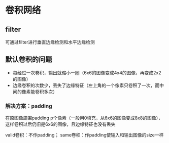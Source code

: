 # 卷积网络

## filter

可通过filter进行垂直边缘检测和水平边缘检测

## 默认卷积的问题

- 每经过一次卷积，输出就缩小一圈（6x6的图像变成4x4的图像，再变成2x2的图像）
- 边缘卷积的次数少，丢失了边缘特征（左上角的一个像素只卷积了一次，而中间的像素能卷积多次）

### 解决方案：padding

在原图像周围padding p个像素（一般用0填充，从6x6的图像变成8x8的图像），这样卷积过后仍旧是6x6的图像，且边缘特征也没有丢失

valid卷积：不作padding； same卷积：作padding使输入和输出图像的size一样